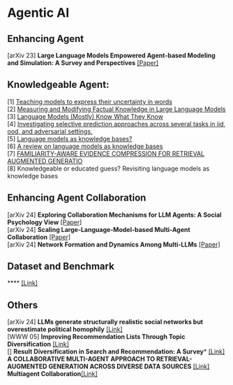 # Agentic AI

## Enhancing Agent 
[arXiv 23] **Large Language Models Empowered Agent-based Modeling and Simulation: A Survey and Perspectives** [[Paper]](https://arxiv.org/pdf/2312.11970v1)</br>

## Knowledgeable Agent:
[1] [Teaching models to express their uncertainty in words](https://arxiv.org/pdf/2205.14334)</br>
[2] [Measuring and Modifying Factual Knowledge in Large Language Models](https://arxiv.org/pdf/2306.06264)</br>
[3] [Language Models (Mostly) Know What They Know](https://arxiv.org/abs/2207.05221)</br>
[4] [Investigating selective prediction approaches across several tasks in iid, ood, and adversarial settings.](https://aclanthology.org/2022.findings-acl.158/)</br>
[5] [Language models as knowledge bases?](https://arxiv.org/abs/1909.01066)</br>
[6] [A review on language models as knowledge bases](https://arxiv.org/abs/2204.06031)</br>
[7] [FAMILIARITY-AWARE EVIDENCE COMPRESSION FOR RETRIEVAL AUGMENTED GENERATIO]()</br>
[8] Knowledgeable or educated guess? Revisiting language models as knowledge bases</br>

## Enhancing Agent Collaboration
[arXiv 24] **Exploring Collaboration Mechanisms for LLM Agents: A Social Psychology View** [[Paper]](https://arxiv.org/pdf/2310.02124) </br>
[arXiv 24] **Scaling Large-Language-Model-based Multi-Agent Collaboration** [[Paper]](https://arxiv.org/pdf/2406.07155)</br>
[arXiv 24] **Network Formation and Dynamics Among Multi-LLMs** [[Paper]](https://arxiv.org/abs/2402.10659)</br>


## Dataset and Benchmark
**** [[Link]]()</br>

## Others
[arXiv 24] **LLMs generate structurally realistic social networks but overestimate political homophily** [[Link]](https://arxiv.org/abs/2408.16629) </br>
[WWW 05] **Improving Recommendation Lists Through Topic Diversification** [[Link]](https://dl.acm.org/doi/pdf/10.1145/1060745.1060754?casa_token=RekBQ_qRpgwAAAAA:CxI_RDtfSDXFV3Nzyu_NTcYFS_6Gu-PhBqjygqQywG0OF6-yuEHsrhe1-AiRbXdR8tnwNHw5D9Iw) </br>
[] **Result Diversification in Search and Recommendation: A Survey*** [[Link]](https://arxiv.org/pdf/2212.14464)
**A COLLABORATIVE MULTI-AGENT APPROACH TO RETRIEVAL-AUGMENTED GENERATION ACROSS DIVERSE DATA SOURCES** [[Link]](https://arxiv.org/pdf/2412.05838)
**Multiagent Collaboration**[[Link]](https://medium.com/@arash.mansoori65/adaptive-swarm-retrieval-a-hierarchical-agent-based-approach-for-blind-and-stateful-information-3e46188fcf25)
